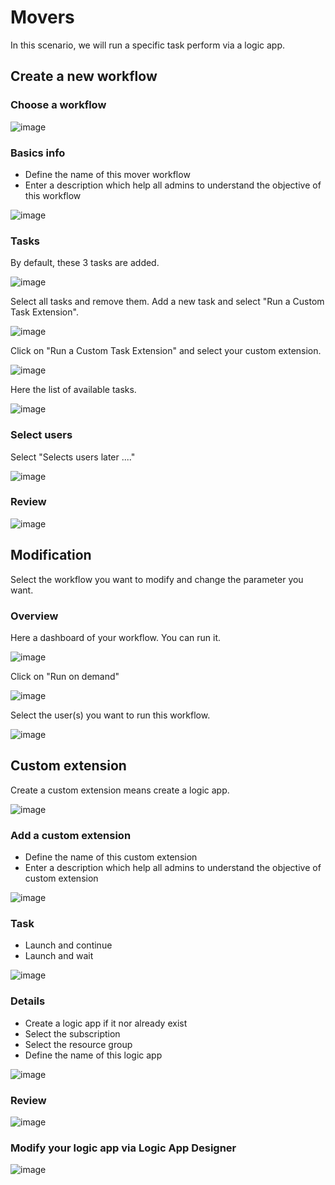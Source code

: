 # Movers
In this scenario, we will run a specific task perform via a logic app.

## Create a new workflow
### Choose a workflow

![image](./images/Movers_1.png)


### Basics info
- Define the name of this mover workflow
- Enter a description which help all admins to understand the objective of this workflow

![image](./images/Movers_2.png)


### Tasks
By default, these 3 tasks are added.

![image](./images/Movers_3.png)

Select all tasks and remove them.
Add a new task and select "Run a Custom Task Extension".

![image](./images/Movers_4.png)

Click on "Run a Custom Task Extension" and select your custom extension.

![image](./images/Movers_5.png)

Here the list of available tasks.

![image](./images/Movers_6.png)


### Select users
Select "Selects users later ...."

![image](./images/Movers_7.png)


### Review

![image](./images/Movers_8.png)


## Modification
Select the workflow you want to modify and change the parameter you want.


### Overview
Here a dashboard of your workflow. You can run it.

![image](./images/Movers_9.png)

Click on "Run on demand"

![image](./images/Movers_9.1.png)

Select the user(s) you want to run this workflow.

![image](./images/Movers_9.2.png)


## Custom extension
Create a custom extension means create a logic app.

![image](./images/CustExt_1.png)


### Add a custom extension
- Define the name of this custom extension
- Enter a description which help all admins to understand the objective of custom extension

![image](./images/CustExt_2.png)


### Task
- Launch and continue
- Launch and wait

![image](./images/CustExt_3.png)


### Details
- Create a logic app if it nor already exist
- Select the subscription
- Select the resource group
- Define the name of this logic app

![image](./images/CustExt_4.png)


### Review

![image](./images/CustExt_5.png)


### Modify your logic app via Logic App Designer

![image](./images/CustExt_5.png)